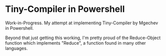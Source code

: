 # Tiny-Compiler in Powershell

Work-in-Progress. My attempt at implementing Tiny-Compiler by Mgechev in Powershell.

Beyond that just getting this working, I'm pretty proud of the Reduce-Object function which implements "Reduce", a function found in many other languages.
